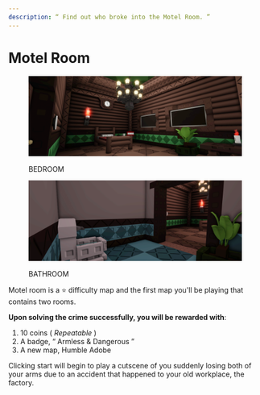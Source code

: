 ```yaml
---
description: “ Find out who broke into the Motel Room. ”
---
```


# Motel Room

<div><figure><img src="../.gitbook/assets/file1_17.png" alt=""><figcaption><p>BEDROOM</p></figcaption></figure> <figure><img src="../.gitbook/assets/file2_3.png" alt=""><figcaption><p>BATHROOM</p></figcaption></figure></div>

Motel room is a ⭐ difficulty map and the first map you'll be playing that contains two rooms.

**Upon solving the crime successfully, you will be rewarded with**:

1. 10 coins ( _Repeatable_ )
2. A badge, “ Armless & Dangerous ”
3. A new map, Humble Adobe



Clicking start will begin to play a cutscene of you suddenly losing both of your arms due to an accident that happened to your old workplace, the factory.&#x20;
